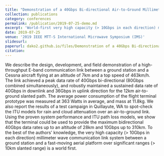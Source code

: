 ```yaml
---
title: "Demonstration of a 40Gbps Bi-directional Air-to-Ground Millimeter Wave Communication Link"
collection: publications
category: conferences
permalink: /publication/2019-07-25-demo.md
excerpt: 'World-first very high capacity (> 10Gbps in each direction) millimeter wave communication link system between a ground station and a fast-moving aerial platform over significant ranges (> 10km slanted range)'
date: 2019-07-25
venue: '2019 IEEE MTT-S International Microwave Symposium (IMS)'
slidesurl: 
paperurl: dako2.github.io/files/Demonstration of a 40Gbps Bi-directional Air-to-Ground Millimeter Wave Communication Link.pdf
citation: 
---
```


We describe the design, development, and field demonstration of a high-throughput E-band communication link between a ground station and a Cessna aircraft flying at an altitude of 7km and a top speed of 463km/h. The link achieved a peak data rate of 40Gbps bi-directional (80Gbps combined simultaneously), and robustly maintained a sustained data rate of 40Gbps in downlink and 36Gbps in uplink direction for the 12km air-to-ground slanted path. The average power consumption of the flight terminal prototype was measured at 363 Watts in average, and mass at 11.8kg. We also report the results of a test campaign in Quillayute, WA to spot-check the ITU models for rain and cloud attenuation over an air-to-ground link. Using the proven system performance and ITU path loss models, we show that the terminal could be used to provide the maximum bidirectional 40Gbps data rates up to an altitude of 28km and 10Gbps up to 310km. To the best of the authors' knowledge, the very high capacity (> 10Gbps in each direction) millimeter wave communication link system between a ground station and a fast-moving aerial platform over significant ranges (> 10km slanted range) is a world first.